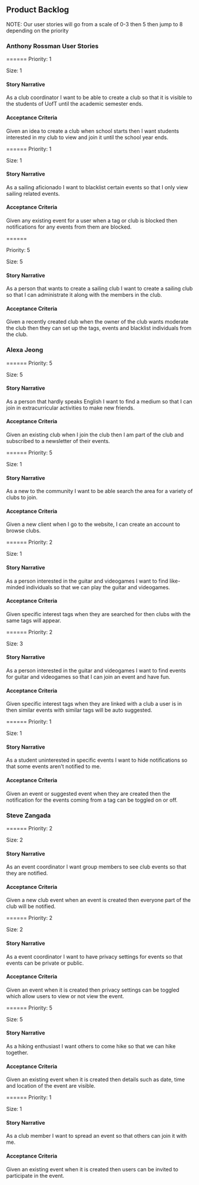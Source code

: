 ## Product Backlog
NOTE: 
Our user stories will go from a scale of 0-3 then 5 then jump to 8 depending on the priority

### Anthony Rossman User Stories
======
Priority: 1

Size: 1
#### Story Narrative
As a club coordinator I want to be able to create a club so that it is visible to the students of UofT until the academic semester ends.
#### Acceptance Criteria
Given an idea to create a club when school starts then I want students interested in my club to view and join it until the school year ends.

======
Priority: 1

Size: 1
#### Story Narrative
As a sailing aficionado I want to blacklist certain events so that I only view sailing related events.
#### Acceptance Criteria
Given any existing event for a user when a tag or club is blocked then notifications for any events from them are blocked.

======

Priority: 5

Size: 5
#### Story Narrative
As a person that wants to create a sailing club I want to create a sailing club so that I can administrate it along with the members in the club.
#### Acceptance Criteria
Given a recently created club when the owner of the club wants moderate the club then they can set up the tags, events and blacklist individuals from the club.

### Alexa Jeong
======
Priority: 5

Size: 5
#### Story Narrative
As a person that hardly speaks English I want to find a medium so that I can join in extracurricular activities to make new friends.
#### Acceptance Criteria
Given an existing club when I join the club then I am part of the club and subscribed to a newsletter of their events.

======
Priority: 5

Size: 1
#### Story Narrative
As a new to the community I want to be able search the area for a variety of clubs to join.
#### Acceptance Criteria
Given a new client when I go to the website, I can create an account to browse clubs.


======
Priority: 2

Size: 1
#### Story Narrative
As a person interested in the guitar and videogames I want to find like-minded individuals so that we can play the guitar and videogames.
#### Acceptance Criteria
Given specific interest tags when they are searched for then clubs with the same tags will appear.

======
Priority: 2

Size: 3
#### Story Narrative
As a person interested in the guitar and videogames I want to find events for guitar and videogames so that I can join an event and have fun.
#### Acceptance Criteria
Given specific interest tags when they are linked with a club a user is in then similar events with similar tags will be auto suggested.

======
Priority: 1

Size: 1
#### Story Narrative
As a student uninterested in specific events I want to hide notifications so that some events aren't notified to me.
#### Acceptance Criteria
Given an event or suggested event when they are created then the notification for the events coming from a tag can be toggled on or off.

### Steve Zangada
======
Priority: 2

Size: 2
#### Story Narrative
As an event coordinator I want group members to see club events so that they are notified.
#### Acceptance Criteria
Given a new club event when an event is created then everyone part of the club will be notified.

======
Priority: 2

Size: 2
#### Story Narrative
As a event coordinator I want to have privacy settings for events so that events can be private or public.
#### Acceptance Criteria
Given an event when it is created then privacy settings can be toggled which allow users to view or not view the event.

======
Priority: 5

Size: 5
#### Story Narrative
As a hiking enthusiast I want others to come hike so that we can hike together.
#### Acceptance Criteria
Given an existing event when it is created then details such as date, time and location of the event are visible.

======
Priority: 1

Size: 1
#### Story Narrative
As a club member I want to spread an event so that others can join it with me.
#### Acceptance Criteria
Given an existing event when it is created then users can be invited to participate in the event.
